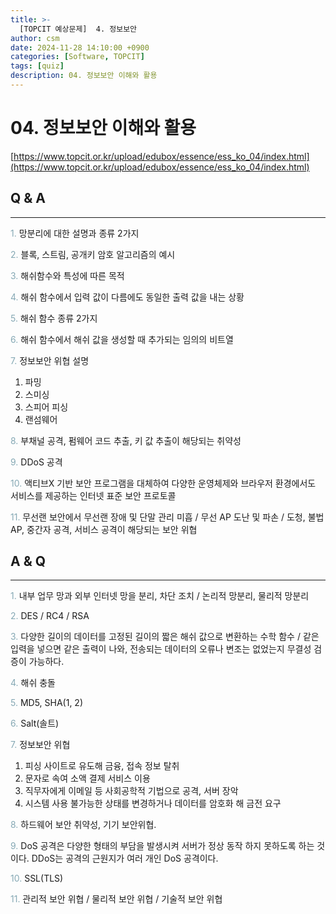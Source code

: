 ```yaml
---
title: >-
  [TOPCIT 예상문제]  4. 정보보안
author: csm
date: 2024-11-28 14:10:00 +0900
categories: [Software, TOPCIT]
tags: [quiz]
description: 04. 정보보안 이해와 활용
---
```


# 04. 정보보안 이해와 활용

[https://www.topcit.or.kr/upload/edubox/essence/ess_ko_04/index.html](https://www.topcit.or.kr/upload/edubox/essence/ess_ko_04/index.html)


## Q & A
---
<span style="color:#85a8b4"> 1.</span> 망분리에 대한 설명과 종류 2가지

<span style="color:#85a8b4"> 2.</span> 블록, 스트림, 공개키 암호 알고리즘의 예시    

<span style="color:#85a8b4"> 3.</span> 해쉬함수와 특성에 따른 목적    

<span style="color:#85a8b4"> 4.</span> 해쉬 함수에서 입력 값이 다름에도 동일한 출력 값을 내는 상황      

<span style="color:#85a8b4"> 5.</span> 해쉬 함수 종류 2가지       

<span style="color:#85a8b4"> 6.</span> 해쉬 함수에서 해쉬 값을 생성할 때 추가되는 임의의 비트열    

<span style="color:#85a8b4"> 7.</span> 정보보안 위협 설명  
1) 파밍  
2) 스미싱  
3) 스피어 피싱  
4) 랜섬웨어    

<span style="color:#85a8b4"> 8.</span> 부채널 공격, 펌웨어 코드 추출, 키 값 추출이 해당되는 취약성  

<span style="color:#85a8b4"> 9.</span> DDoS 공격      

<span style="color:#85a8b4"> 10.</span> 액티브X 기반 보안 프로그램을 대체하여 다양한 운영체제와 브라우저 환경에서도 서비스를 제공하는 인터넷 표준 보안 프로토콜    

<span style="color:#85a8b4"> 11.</span> 무선랜 보안에서 무선랜 장애 및 단말 관리 미흡 / 무선 AP 도난 및 파손 / 도청, 불법 AP, 중간자 공격, 서비스 공격이 해당되는 보안 위협    

## A & Q
---
<span style="color:#85a8b4"> 1.</span> 내부 업무 망과 외부 인터넷 망을 분리, 차단 조치 / 논리적 망분리, 물리적 망분리

<span style="color:#85a8b4"> 2.</span> DES / RC4 / RSA    

<span style="color:#85a8b4"> 3.</span> 다양한 길이의 데이터를 고정된 길이의 짧은 해쉬 값으로 변환하는 수학 함수 / 같은 입력을 넣으면 같은 출력이 나와, 전송되는 데이터의 오류나 변조는 없었는지 무결성 검증이 가능하다.   
    
<span style="color:#85a8b4"> 4.</span> 해쉬 충돌      

<span style="color:#85a8b4"> 5.</span> MD5, SHA(1, 2)       

<span style="color:#85a8b4"> 6.</span> Salt(솔트)    

<span style="color:#85a8b4"> 7.</span> 정보보안 위협  
1) 피싱 사이트로 유도해 금융, 접속 정보 탈취  
2) 문자로 속여 소액 결제 서비스 이용  
3) 직무자에게 이메일 등 사회공학적 기법으로 공격, 서버 장악  
4) 시스템 사용 불가능한 상태를 변경하거나 데이터를 암호화 해 금전 요구  

<span style="color:#85a8b4"> 8.</span> 하드웨어 보안 취약성, 기기 보안위협.

<span style="color:#85a8b4"> 9.</span> DoS 공격은 다양한 형태의 부담을 발생시켜 서버가 정상 동작 하지 못하도록 하는 것이다. DDoS는 공격의 근원지가 여러 개인 DoS 공격이다.      

<span style="color:#85a8b4"> 10.</span> SSL(TLS)

<span style="color:#85a8b4"> 11.</span> 관리적 보안 위협 / 물리적 보안 위협 / 기술적 보안 위협    
